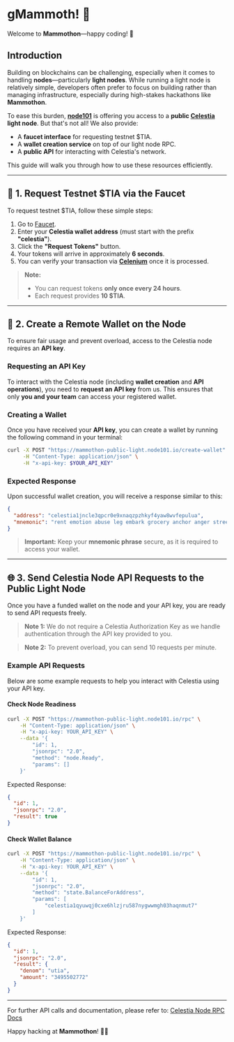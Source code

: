 # gMammoth! 🦣

Welcome to **Mammothon**—happy coding! 🚀

## Introduction

Building on blockchains can be challenging, especially when it comes to handling **nodes**—particularly **light nodes**. While running a light node is relatively simple, developers often prefer to focus on building rather than managing infrastructure, especially during high-stakes hackathons like **Mammothon**.

To ease this burden, **[node101](https://node101.io)** is offering you access to a **public [Celestia](https://celestia.org) light node**. But that's not all! We also provide:

- A **faucet interface** for requesting testnet $TIA.
- A **wallet creation service** on top of our light node RPC.
- A **public API** for interacting with Celestia's network.

This guide will walk you through how to use these resources efficiently.

---

## 🚰 1. Request Testnet $TIA via the Faucet

To request testnet $TIA, follow these simple steps:

1. Go to [Faucet](https://mammothon-public-light.node101.io/faucet).
2. Enter your **Celestia wallet address** (must start with the prefix **"celestia"**).
3. Click the **"Request Tokens"** button.
4. Your tokens will arrive in approximately **6 seconds**.
5. You can verify your transaction via **[Celenium](https://mocha-4.celenium.io)** once it is processed.

> **Note:**
> - You can request tokens **only once every 24 hours**.
> - Each request provides **10 $TIA**.

---

## 🔐 2. Create a Remote Wallet on the Node

To ensure fair usage and prevent overload, access to the Celestia node requires an **API key**.

### Requesting an API Key

To interact with the Celestia node (including **wallet creation** and **API operations**), you need to **request an API key** from us. This ensures that only **you and your team** can access your registered wallet.

### Creating a Wallet

Once you have received your **API key**, you can create a wallet by running the following command in your terminal:

```sh
curl -X POST "https://mammothon-public-light.node101.io/create-wallet" \
     -H "Content-Type: application/json" \
     -H "x-api-key: $YOUR_API_KEY"
```

### Expected Response

Upon successful wallet creation, you will receive a response similar to this:

```json
{
  "address": "celestia1jncle3qpcr0e9xnaqzpzhkyf4yaw8wvfepulua",
  "mnemonic": "rent emotion abuse leg embark grocery anchor anger street summer practice swing title hip taste tackle artwork table day load clarify accident can clean"
}
```

> **Important:** Keep your **mnemonic phrase** secure, as it is required to access your wallet.

---

## 🌐 3. Send Celestia Node API Requests to the Public Light Node

Once you have a funded wallet on the node and your API key, you are ready to send API requests freely.

> **Note 1:** We do not require a Celestia Authorization Key as we handle authentication through the API key provided to you.

> **Note 2:** To prevent overload, you can send 10 requests per minute.

### Example API Requests

Below are some example requests to help you interact with Celestia using your API key.

#### Check Node Readiness

```sh
curl -X POST "https://mammothon-public-light.node101.io/rpc" \
    -H "Content-Type: application/json" \
    -H "x-api-key: YOUR_API_KEY" \
    --data '{
        "id": 1,
        "jsonrpc": "2.0",
        "method": "node.Ready",
        "params": []
    }'
```

Expected Response:

```json
{
  "id": 1,
  "jsonrpc": "2.0",
  "result": true
}
```

#### Check Wallet Balance

```sh
curl -X POST "https://mammothon-public-light.node101.io/rpc" \
    -H "Content-Type: application/json" \
    -H "x-api-key: YOUR_API_KEY" \
    --data '{
        "id": 1,
        "jsonrpc": "2.0",
        "method": "state.BalanceForAddress",
        "params": [
            "celestia1qyuwqj0cxe6hlzjru587nygwwmgh03haqnmut7"
        ]
    }'
```

Expected Response:

```json
{
  "id": 1,
  "jsonrpc": "2.0",
  "result": {
    "denom": "utia",
    "amount": "3495502772"
  }
}
```

---

For further API calls and documentation, please refer to: [Celestia Node RPC Docs](https://node-rpc-docs.celestia.org)

Happy hacking at **Mammothon**! 🚀🔥
